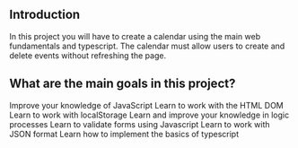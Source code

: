 ## Introduction ##
In this project you will have to create a calendar using the main web fundamentals and typescript.
The calendar must allow users to create and delete events without refreshing the page.
## What are the main goals in this project? ##
Improve your knowledge of JavaScript
Learn to work with the HTML DOM
Learn to work with localStorage
Learn and improve your knowledge in logic processes
Learn to validate forms using Javascript
Learn to work with JSON format
Learn how to implement the basics of typescript

